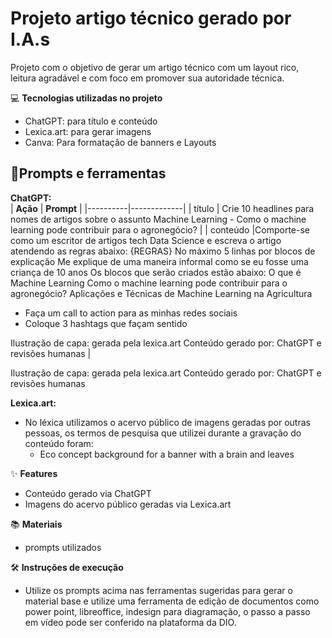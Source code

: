 
# Projeto artigo técnico gerado por I.A.s

Projeto com o objetivo de gerar um artigo técnico com um layout rico, leitura agradável e com foco em promover sua autoridade técnica.


💻 **Tecnologias utilizadas no projeto**
- ChatGPT: para título e conteúdo
- Lexica.art: para gerar imagens
- Canva: Para formatação de banners e Layouts

## 📄**Prompts e ferramentas**    
**ChatGPT:**                           
| **Ação** |  **Prompt** |
|----------|-------------|
| título   | Crie 10 headlines para nomes de artigos sobre o assunto Machine Learning - Como o machine learning pode contribuir para o agronegócio?  | 
| conteúdo |Comporte-se como um escritor de artigos tech Data Science e escreva o
artigo atendendo as regras abaixo:
{REGRAS}
No máximo 5 linhas por blocos de explicação
Me explique de uma maneira informal como se eu fosse uma criança de 10 anos
Os blocos que serão criados estão abaixo:
O que é Machine Learning
Como o machine learning pode contribuir para o agronegócio?
Aplicações e Técnicas de Machine Learning na Agricultura

- Faça um call to action para as minhas redes sociais
- Coloque 3 hashtags que façam sentido

Ilustração de capa: gerada pela lexica.art
Conteúdo gerado por: ChatGPT e revisões humanas |






Ilustração de capa: gerada pela lexica.art
Conteúdo gerado por: ChatGPT e revisões humanas

**Lexica.art:**
- No léxica utilizamos o acervo público de imagens geradas por outras pessoas, os termos de pesquisa que utilizei durante a gravação do conteúdo foram:
  - Eco concept background for a banner with a brain and leaves

✨ **Features**
- Conteúdo gerado via ChatGPT
- Imagens do acervo público geradas via Lexica.art

📚 **Materiais**
- prompts utilizados

🛠️ **Instruções de execução**
- Utilize os prompts acima nas ferramentas sugeridas para gerar o material base e utilize uma ferramenta de edição de documentos como power point, libreoffice, indesign para diagramação, o passo a passo em vídeo pode ser conferido na plataforma da DIO.
